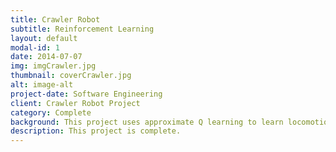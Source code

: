```yaml
---
title: Crawler Robot
subtitle: Reinforcement Learning 
layout: default
modal-id: 1
date: 2014-07-07
img: imgCrawler.jpg
thumbnail: coverCrawler.jpg
alt: image-alt
project-date: Software Engineering
client: Crawler Robot Project
category: Complete
background: This project uses approximate Q learning to learn locomotion of a simple 2D crawler and Pacman. The Q learning code is written from scratch and is one of a projects from CS188: Artificial Intelligence  
description: This project is complete.
---
```

